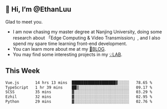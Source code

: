 ## 👋 Hi, I’m @EthanLuu

Glad to meet you.

- I am now chasing my master degree at Nanjing University, doing some research about 「Edge Computing & Video Transmission」, and I also spend my spare time learning front-end development.
- You can learn more about me at my [📝BLOG](https://blog.ethanloo.cn).
- You may find some interesting projects in my [💡LAB](https://lab.ethanloo.cn).

## This Week
<!--START_SECTION:waka-->

```txt
Vue.js       14 hrs 13 mins  ███████████████████▓░░░░░   78.65 %
TypeScript   1 hr 39 mins    ██▒░░░░░░░░░░░░░░░░░░░░░░   09.17 %
SCSS         35 mins         ▓░░░░░░░░░░░░░░░░░░░░░░░░   03.29 %
Ezhil        32 mins         ▓░░░░░░░░░░░░░░░░░░░░░░░░   02.95 %
Python       29 mins         ▓░░░░░░░░░░░░░░░░░░░░░░░░   02.76 %
```

<!--END_SECTION:waka-->
